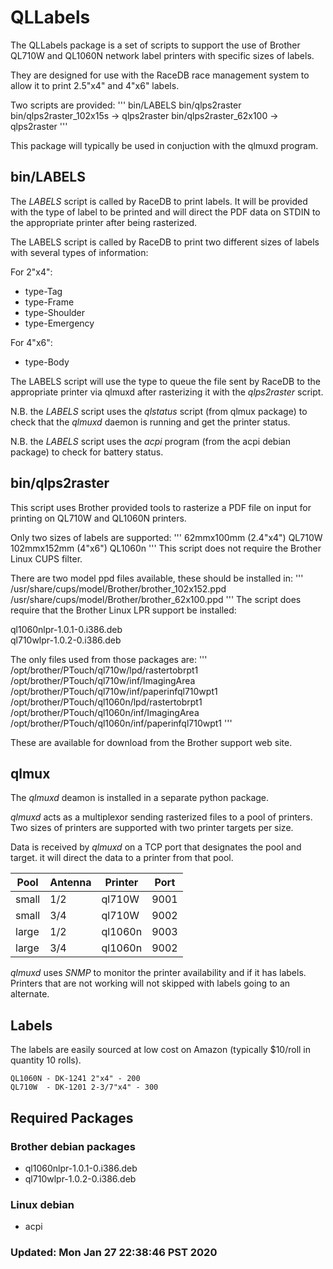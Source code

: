# QLLabels 


The QLLabels package is a set of scripts to support the use of
Brother QL710W and QL1060N network label printers with
specific sizes of labels.

They are designed for use with the RaceDB race management system to allow
it to print 2.5"x4" and 4"x6" labels.

Two scripts are provided:
'''
  bin/LABELS
  bin/qlps2raster
  bin/qlps2raster_102x15s -> qlps2raster
  bin/qlps2raster_62x100 -> qlps2raster
'''

This package will typically be used in conjuction with the qlmuxd program. 

## bin/LABELS

The *LABELS* script is called by RaceDB to print labels. It will be provided with
the type of label to be printed and will direct the PDF data on STDIN to
the appropriate printer after being rasterized.

The LABELS script is called by RaceDB to print two different sizes of
labels with several types of information:

For 2"x4":
- type-Tag 
- type-Frame
- type-Shoulder
- type-Emergency

For 4"x6":
- type-Body

The LABELS script will  use the type to queue the file sent by RaceDB
to the appropriate printer via qlmuxd after rasterizing it with the *qlps2raster*
script. 

N.B. the *LABELS* script uses the *qlstatus* script (from qlmux package) to check 
that the *qlmuxd* daemon is running and get the printer status.

N.B. the *LABELS* script uses the *acpi* program (from the acpi debian package) to 
check for battery status.

## bin/qlps2raster

This script uses Brother provided tools to rasterize a PDF file on input for 
printing on QL710W and QL1060N printers.

Only two sizes of labels are supported:
'''
  62mmx100mm (2.4"x4")    QL710W
  102mmx152mm (4"x6")     QL1060n
'''
This script does not require the Brother Linux CUPS filter.

There are two model ppd files available, these should be installed in:
'''
  /usr/share/cups/model/Brother/brother_102x152.ppd
  /usr/share/cups/model/Brother/brother_62x100.ppd
'''
The script does require that the Brother Linux LPR support be installed:

  ql1060nlpr-1.0.1-0.i386.deb  
  ql710wlpr-1.0.2-0.i386.deb

The only files used from those packages are:
'''
  /opt/brother/PTouch/ql710w/lpd/rastertobrpt1
  /opt/brother/PTouch/ql710w/inf/ImagingArea
  /opt/brother/PTouch/ql710w/inf/paperinfql710wpt1
  /opt/brother/PTouch/ql1060n/lpd/rastertobrpt1
  /opt/brother/PTouch/ql1060n/inf/ImagingArea
  /opt/brother/PTouch/ql1060n/inf/paperinfql710wpt1
'''

These are available for download from the Brother support web site.

## qlmux

The *qlmuxd* deamon is installed in a separate python package.

*qlmuxd* acts as a multiplexor sending rasterized files to a pool of printers. 
Two sizes of printers are supported with two printer targets per size. 

Data is received by *qlmuxd* on a TCP port that designates the pool and target. 
it will direct the data to a printer from that pool.

| Pool | Antenna | Printer | Port |
| ---- | ------- | ------- | ---- |
| small | 1/2 | ql710W | 9001 |
| small | 3/4 | ql710W | 9002 |
| large | 1/2 | ql1060n | 9003 |
| large | 3/4 | ql1060n | 9002 |

*qlmuxd* uses *SNMP* to monitor the printer availability and if it has labels. 
Printers that are not working will not skipped with labels going to an alternate.


## Labels

The labels are easily sourced at low cost on Amazon (typically $10/roll in quantity 10 rolls).

    QL1060N - DK-1241 2"x4" - 200
    QL710W  - DK-1201 2-3/7"x4" - 300

## Required Packages
### Brother debian packages
-  ql1060nlpr-1.0.1-0.i386.deb  
-  ql710wlpr-1.0.2-0.i386.deb

### Linux debian
- acpi



### Updated: Mon Jan 27 22:38:46 PST 2020 


